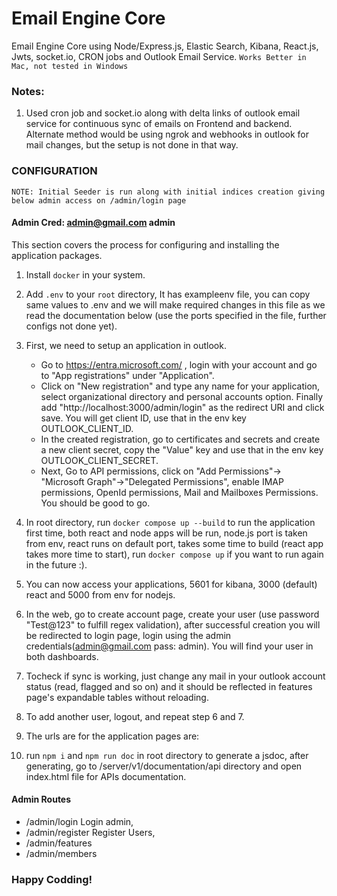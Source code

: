 <!-- Use cmd+shift+v in macOS or ctrl+alt+v on windows to open as a preview -->
# Email Engine Core
Email Engine Core using Node/Express.js, Elastic Search, Kibana, React.js, Jwts, socket.io, CRON jobs and Outlook Email Service. 
`Works Better in Mac, not tested in Windows`

### Notes:
1. Used cron job and socket.io along with delta links of outlook email service for continuous sync of emails on Frontend and backend. Alternate method would be using ngrok and webhooks in outlook for mail changes, but the setup is not done in that way.

### CONFIGURATION

`NOTE: Initial Seeder is run along with initial indices creation giving below admin access on /admin/login page`
#### Admin Cred: admin@gmail.com admin

This section covers the process for configuring and installing the application packages.


1. Install `docker` in your system.
2. Add `.env` to your `root` directory, It has exampleenv file, you can copy same values to .env and we will make required changes in this file as we read the documentation below (use the ports specified in the file, further configs not done yet).
3. First, we need to setup an application in outlook. 
    - Go to https://entra.microsoft.com/ , login with your account and go to "App registrations" under "Application".
    - Click on "New registration" and type any name for your application, select organizational directory and personal accounts option. Finally add "http://localhost:3000/admin/login" as the redirect URI and click save. You will get client ID, use that in the env key OUTLOOK_CLIENT_ID.
    - In the created registration, go to certificates and secrets and create a new client secret, copy the "Value" key and use that in the env key OUTLOOK_CLIENT_SECRET.
    - Next, Go to API permissions, click on "Add Permissions"-> "Microsoft Graph"->"Delegated Permissions", enable IMAP permissions, OpenId permissions, Mail and Mailboxes Permissions. You should be good to go.  

4. In root directory, run `docker compose up --build` to run the application first time, both react and node apps will be run, node.js port is taken from env, react runs on default port, takes some time to build (react app takes more time to start), run `docker compose up` if you want to run again in the future :).
5. You can now access your applications, 5601 for kibana, 3000 (default) react and 5000 from env for nodejs.
6. In the web, go to create account page, create your user (use password "Test@123" to fulfill regex validation), after successful creation you will be redirected to login page, login using the admin credentials(admin@gmail.com pass: admin). You will find your user in both dashboards.
7. Tocheck if sync is working, just change any mail in your outlook account status (read, flagged and so on) and it should be reflected in features page's expandable tables without reloading.
8. To add another user, logout, and repeat step 6 and 7. 
9. The urls are for the application pages are:

10. run `npm i` and `npm run doc` in root directory to generate a jsdoc, after generating, go to /server/v1/documentation/api directory and open index.html file for APIs documentation.


#### Admin Routes
- /admin/login Login admin,
- /admin/register Register Users,
- /admin/features
- /admin/members

### Happy Codding!

